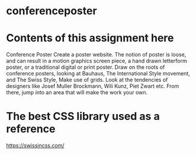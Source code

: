 # conferenceposter

# Contents of this assignment here
Conference Poster
Create a poster website. The notion of poster is loose, and can result in a motion graphics screen piece, a hand
drawn letterform poster, or a traditional digital or print poster. Draw on the roots of conference posters,
looking at Bauhaus, The International Style movement, and The Swiss Style, Make use of grids. Look at
the tendencies of designers like Josef Muller Brockmann, Wili Kunz, Piet Zwart etc. From there, jump
into an area that will make the work your own.

# The best CSS library used as a reference
https://swissincss.com/

